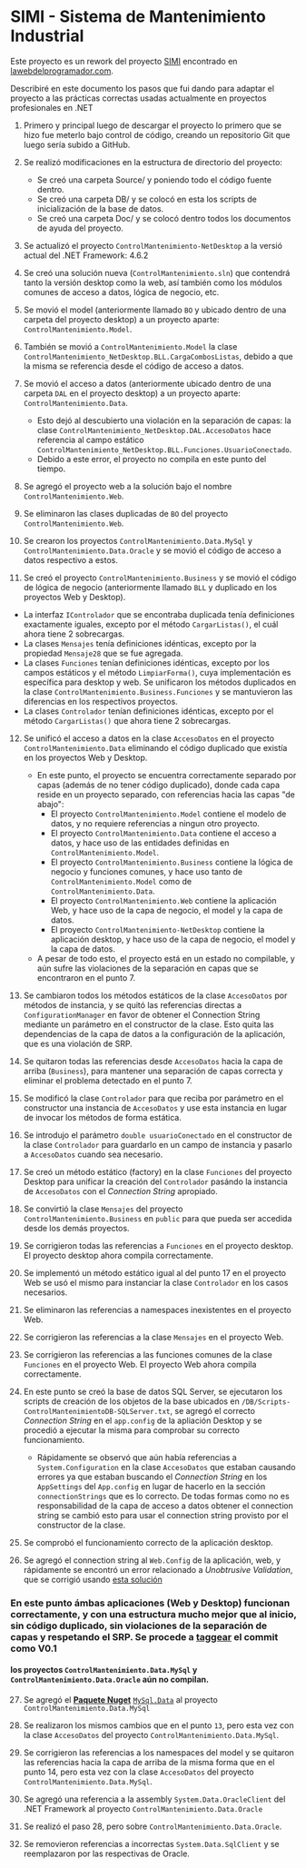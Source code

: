 # SIMI - Sistema de Mantenimiento Industrial

Este proyecto es un rework del proyecto [SIMI](http://www.lawebdelprogramador.com/codigo/C-sharp/3653-Acceso-Datos-C-Sharp.html) encontrado en [lawebdelprogramador.com](http://lawebdelprogramador.com).

Describiré en este documento los pasos que fui dando para adaptar el proyecto a las prácticas correctas usadas actualmente en proyectos profesionales en .NET

1. Primero y principal luego de descargar el proyecto lo primero que se hizo fue meterlo bajo control de código, creando un repositorio Git que luego sería subido a GitHub.

2. Se realizó modificaciones en la estructura de directorio del proyecto:
   * Se creó una carpeta Source/ y poniendo todo el código fuente dentro.
   * Se creó una carpeta DB/ y se colocó en esta los scripts de inicialización de la base de datos.
   * Se creó una carpeta Doc/ y se colocó dentro todos los documentos de ayuda del proyecto.

3. Se actualizó el proyecto `ControlMantenimiento-NetDesktop` a la versió actual del .NET Framework: 4.6.2

4. Se creó una solución nueva (`ControlMantenimiento.sln`) que contendrá tanto la versión desktop como la web, así también como los módulos comunes de acceso a datos, lógica de negocio, etc.

5. Se movió el model (anteriormente llamado `BO` y ubicado dentro de una carpeta del proyecto desktop) a un proyecto aparte: `ControlMantenimiento.Model`.

6. También se movió a `ControlMantenimiento.Model` la clase `ControlMantenimiento_NetDesktop.BLL.CargaCombosListas`, debido a que la misma se referencia desde el código de acceso a datos.

7. Se movió el acceso a datos (anteriormente ubicado dentro de una carpeta `DAL` en el proyecto desktop) a un proyecto aparte: `ControlMantenimiento.Data`.
   * Esto dejó al descubierto una violación en la separación de capas: la clase `ControlMantenimiento_NetDesktop.DAL.AccesoDatos` hace referencia al campo estático `ControlMantenimiento_NetDesktop.BLL.Funciones.UsuarioConectado`. 
   * Debido a este error, el proyecto no compila en este punto del tiempo.

8. Se agregó el proyecto web a la solución bajo el nombre `ControlMantenimiento.Web`.

9. Se eliminaron las clases duplicadas de `BO` del proyecto `ControlMantenimiento.Web`.

10. Se crearon los proyectos `ControlMantenimiento.Data.MySql` y `ControlMantenimiento.Data.Oracle` y se movió el código de acceso a datos respectivo a estos.

11. Se creó el proyecto `ControlMantenimiento.Business` y se movió el código de lógica de negocio (anteriormente llamado `BLL` y duplicado en los proyectos Web y Desktop).
   * La interfaz `IControlador` que se encontraba duplicada tenía definiciones exactamente iguales, excepto por el método `CargarListas()`, el cuál ahora tiene 2 sobrecargas.
   * La clases `Mensajes` tenía definiciones idénticas, excepto por la propiedad `Mensaje28` que se fue agregada.
   * La clases `Funciones` tenían definiciones idénticas, excepto por los campos estáticos y el método `LimpiarForma()`, cuya implementación es específica para desktop y web. Se unificaron los métodos duplicados en la clase `ControlMantenimiento.Business.Funciones` y se mantuvieron las diferencias en los respectivos proyectos.
   * La clases `Controlador` tenían definiciones idénticas, excepto por el método `CargarListas()` que ahora tiene 2 sobrecargas.
   
12. Se unificó el acceso a datos en la clase `AccesoDatos` en el proyecto `ControlMantenimiento.Data` eliminando el código duplicado que existía en los proyectos Web y Desktop.
    * En este punto, el proyecto se encuentra correctamente separado por capas (además de no tener código duplicado), donde cada capa reside en un proyecto separado, con referencias hacia las capas "de abajo":
        * El proyecto `ControlMantenimiento.Model` contiene el modelo de datos, y no requiere referencias a ningun otro proyecto.
        * El proyecto `ControlMantenimiento.Data` contiene el acceso a datos, y hace uso de las entidades definidas en `ControlMantenimiento.Model`.
        * El proyecto `ControlMantenimiento.Business` contiene la lógica de negocio y funciones comunes, y hace uso tanto de `ControlMantenimiento.Model` como de `ControlMantenimiento.Data`.
        * El proyecto `ControlMantenimiento.Web` contiene la aplicación Web, y hace uso de la capa de negocio, el model y la capa de datos.
        * El proyecto `ControlMantenimiento-NetDesktop` contiene la aplicación desktop, y hace uso de la capa de negocio, el model y la capa de datos.
    * A pesar de todo esto, el proyecto está en un estado no compilable, y aún sufre las violaciones de la separación en capas que se encontraron en el punto 7.

13. Se cambiaron todos los métodos estáticos de la clase `AccesoDatos` por métodos de instancia, y se quitó las referencias directas a `ConfigurationManager` en favor de obtener el Connection String mediante un parámetro en el constructor de la clase. Esto quita las dependencias de la capa de datos a la configuración de la aplicación, que es una violación de SRP.

14. Se quitaron todas las referencias desde `AccesoDatos` hacia la capa de arriba (`Business`), para mantener una separación de capas correcta y eliminar el problema detectado en el punto 7.

15. Se modificó la clase `Controlador` para que reciba por parámetro en el constructor una instancia de `AccesoDatos` y use esta instancia en lugar de invocar los métodos de forma estática.

16. Se introdujo el parámetro `double usuarioConectado` en el constructor de la clase `Controlador` para guardarlo en un campo de instancia y pasarlo a `AccesoDatos` cuando sea necesario.

17. Se creó un método estático (factory) en la clase `Funciones` del proyecto Desktop para unificar la creación del `Controlador` pasándo la instancia de `AccesoDatos` con el *Connection String* apropiado.

18. Se convirtió la clase `Mensajes` del proyecto `ControlMantenimiento.Business` en `public` para que pueda ser accedida desde los demás proyectos.

19. Se corrigieron todas las referencias a `Funciones` en el proyecto desktop. El proyecto desktop ahora compila correctamente.

20. Se implementó un método estático igual al del punto 17 en el proyecto Web se usó el mismo para instanciar la clase `Controlador` en los casos necesarios.

21. Se eliminaron las referencias a namespaces inexistentes en el proyecto Web.

22. Se corrigieron las referencias a la clase `Mensajes` en el proyecto Web.

23. Se corrigieron las referencias a las funciones comunes de la clase `Funciones` en el proyecto Web. El proyecto Web ahora compila correctamente.

24. En este punto se creó la base de datos SQL Server, se ejecutaron los scripts de creación de los objetos de la base ubicados en `/DB/Scripts-ControlMantenimientoDB-SQLServer.txt`, se agregó el correcto *Connection String* en el `app.config` de la apliación Desktop y se procedió a ejecutar la misma para comprobar su correcto funcionamiento. 
    * Rápidamente se observó que aún había referencias a `System.Configuration` en la clase `AccesoDatos` que estaban causando errores ya que estaban buscando el *Connection String* en los `AppSettings` del `App.config` en lugar de hacerlo en la sección `connectionStrings` que es lo correcto. De todas formas como no es responsabilidad de la capa de acceso a datos obtener el connection string se cambió esto para usar el connection string provisto por el constructor de la clase.

25. Se comprobó el funcionamiento correcto de la aplicación desktop.

26. Se agregó el connection string al `Web.Config` de la aplicación, web, y rápidamente se encontró un error relacionado a *Unobtrusive Validation*, que se corrigió usando [esta solución](http://stackoverflow.com/a/16705149/643085)

### En este punto ámbas aplicaciones (Web y Desktop) funcionan correctamente, y con una estructura mucho mejor que al inicio, sin código duplicado, sin violaciones de la separación de capas y respetando el SRP. Se procede a [taggear](https://git-scm.com/book/en/v2/Git-Basics-Tagging) el commit como **V0.1**

#### los proyectos `ControlMantenimiento.Data.MySql` y `ControlMantenimiento.Data.Oracle` aún no compilan.

27. Se agregó el [**Paquete Nuget**](https://docs.microsoft.com/en-us/nuget/) [`MySql.Data`](https://www.nuget.org/packages/MySql.Data/) al proyecto `ControlMantenimiento.Data.MySql`

28. Se realizaron los mismos cambios que en el punto `13`, pero esta vez con la clase `AccesoDatos` del proyecto `ControlMantenimiento.Data.MySql`.

29. Se corrigieron las referencias a los namespaces del model y se quitaron las referencias hacia la capa de arriba de la misma forma que en el punto 14, pero esta vez con la clase `AccesoDatos` del proyecto `ControlMantenimiento.Data.MySql`.

30. Se agregó una referencia a la assembly `System.Data.OracleClient` del .NET Framework al proyecto `ControlMantenimiento.Data.Oracle`

31. Se realizó el paso 28, pero sobre `ControlMantenimiento.Data.Oracle`.

32. Se removieron referencias a incorrectas `System.Data.SqlClient` y se reemplazaron por las respectivas de Oracle.